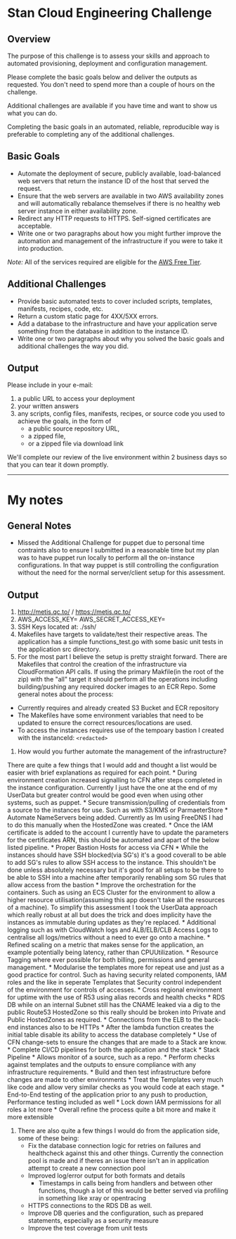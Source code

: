 # Stan Cloud Engineering Challenge

## Overview

The purpose of this challenge is to assess your skills and approach to automated provisioning, deployment and configuration management.

Please complete the basic goals below and deliver the outputs as requested. You don't need to spend more than a couple of hours on the challenge.

Additional challenges are available if you have time and want to show us what you can do.

Completing the basic goals in an automated, reliable, reproducible way is preferable to completing any of the additional challenges.

## Basic Goals

* Automate the deployment of secure, publicly available, load-balanced web servers that return the instance ID of the host that served the request.
* Ensure that the web servers are available in two AWS availability zones and will automatically rebalance themselves if there is no healthy web server instance in either availability zone.
* Redirect any HTTP requests to HTTPS. Self-signed certificates are acceptable.
* Write one or two paragraphs about how you might further improve the automation and management of the infrastructure if you were to take it into production.

*Note:* All of the services required are eligible for the [AWS Free Tier](https://aws.amazon.com/free/).

## Additional Challenges

* Provide basic automated tests to cover included scripts, templates, manifests, recipes, code, etc.
* Return a custom static page for 4XX/5XX errors.
* Add a database to the infrastructure and have your application serve something from the database in addition to the instance ID.
* Write one or two paragraphs about why you solved the basic goals and additional challenges the way you did.

## Output

Please include in your e-mail:

1. a public URL to access your deployment
1. your written answers
1. any scripts, config files, manifests, recipes, or source code you used to achieve the goals, in the form of
    * a public source repository URL,
    * a zipped file,
    * or a zipped file via download link

We'll complete our review of the live environment within 2 business days so that you can tear it down promptly.

---

# My notes

## General Notes
* Missed the Additional Challenge for puppet due to personal time contraints also to ensure I submitted in a reasonable time but my plan was to have puppet run locally to perform all the on-instance configurations. In that way puppet is still controlling the configuration without the need for the normal server/client setup for this assessment.

## Output
1. http://metis.qc.to/ / https://metis.qc.to/
1. AWS_ACCESS_KEY=<redacted>   AWS_SECRET_ACCESS_KEY=<redacted>
1. SSH Keys located at: ./ssh/
1. Makefiles have targets to validate/test their respective areas. The application has a simple functions_test.go with some basic unit tests in the application src directory.
1. For the most part I believe the setup is pretty straight forward. There are Makefiles that control the creation of the infrastructure via CloudFormation API calls. If using the primary Makfile(in the root of the zip) with the "all" target it should perform all the operations including building/pushing any required docker images to an ECR Repo. Some general notes about the process:
  * Currently requires and already created S3 Bucket and ECR repository
  * The Makefiles have some environment variables that need to be updated to ensure the correct resources/locations are used.
  * To access the instances requires use of the tempoary bastion I created with the instanceId: ```<redacted>```

1. How would you further automate the management of the infrastructure?

  There are quite a few things that I would add and thought a list would be easier with brief explanations as required for each point.
    * During environment creation increased signalling to CFN after steps completed in the instance configuration. Currently I just have the one at the end of my UserData but greater control would be good even when using other systems, such as puppet.
    * Secure transmission/pulling of credentials from a source to the instances for use. Such as with S3/KMS or ParmaeterStore
    * Automate NameServers being added. Currently as Im using FreeDNS I had to do this manually when the HostedZone was created.
    * Once the IAM certificate is added to the account I currently have to update the parameters for the certificates ARN, this should be automated and apart of the below listed pipeline.
    * Proper Bastion Hosts for access via CFN
      * While the instances should have SSH blocked(via SG's) it's a good coverall to be able to add SG's rules to allow SSH access to the instance. This shouldn't be done unless absolutely necessary but it's good for all setups to be there to be able to SSH into a machine after temporarily renabling som SG rules that allow access from the bastion
    * Improve the orchestration for the containers. Such as using an ECS Cluster for the environment to allow a higher resource utilisation(assuming this app doesn't take all the resources of a machine). To simplify this assessment I took the UserData approach which really robust at all but does the trick and does implicity have the instances as immutable during updates as they're replaced.
    * Additional logging such as with CloudWatch logs and ALB/ELB/CLB Access Logs to centralise all logs/metrics without a need to ever go onto a machine.
    * Refined scaling on a metric that makes sense for the application, an example potentially being latency, rather than CPUUtilization.
    * Resource Tagging where ever possible for both billing, permissions and general management.
    * Modularise the templates more for repeat use and just as a good practice for control. Such as having security related components, IAM roles and the like in seperate Templates that Security control independent of the environment for controls of accesses.
    * Cross regional environment for uptime with the use of R53 using alias records and health checks
    * RDS DB while on an internal Subnet still has the CNAME leaked via a dig to the public Route53 HostedZone so this really should be broken into Private and Public HostedZones as required.
    * Connections from the ELB to the back-end instances also to be HTTPs
    * After the lambda function creates the initial table disable its ability to access the database completely
    * Use of CFN change-sets to ensure the changes that are made to a Stack are know.
    * Complete CI/CD pipelines for both the application and the stack
      * Stack Pipeline
        * Allows monitor of a source, such as a repo.
        * Perform checks against templates and the outputs to ensure compliance with any infrastructure requirements.
        * Build and then test infrastructure before changes are made to other environments
        * Treat the Templates very much like code and allow very similar checks as you would code at each stage.
    * End-to-End testing of the application prior to any push to production, Performance testing included as well
    * Lock down IAM permissions for all roles a lot more
    * Overall refine the process quite a bit more and make it more extensible

1. There are also quite a few things I would do from the application side, some of these being:
    * Fix the database connection logic for retries on failures and healthcheck against this and other things. Currently the connection pool is made and if theres an issue there isn't an in application attempt to create a new connection pool
    * Improved log/error output for both formats and details
      * Timestamps in calls being from handlers and between other functions, though a lot of this would be better served via profiling in something like xray or opentracing
    * HTTPS connections to the RDS DB as well.
    * Improve DB queries and the configuration, such as prepared statements, especially as a security measure
    * Improve the test coverage from unit tests
